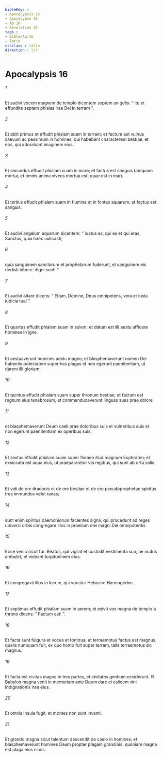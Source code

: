 ```yaml
---
bibleKeys : 
- Apocalypsis 16
- Apocalypse 16
- Ap 16
- Revelation 16
tags : 
- Bible/Ap/16
- latin
cssclass : latin
direction : ltr
---
```


# Apocalypsis 16

###### 1
Et audivi vocem magnam de templo dicentem septem an gelis: “ Ite et effundite septem phialas irae Dei in terram ”.
###### 2
Et abiit primus et effudit phialam suam in terram; et factum est vulnus saevum ac pessimum in homines, qui habebant characterem bestiae, et eos, qui adorabant imaginem eius.
###### 3
Et secundus effudit phialam suam in mare; et factus est sanguis tamquam mortui, et omnis anima vivens mortua est, quae est in mari.
###### 4
Et tertius effudit phialam suam in flumina et in fontes aquarum; et factus est sanguis. 
###### 5
Et audivi angelum aquarum dicentem: “ Iustus es, qui es et qui eras, Sanctus, quia haec iudicasti; 
###### 6
quia sanguinem sanctorum et prophetarum fuderunt, et sanguinem eis dedisti bibere: digni sunt! ”. 
###### 7
Et audivi altare dicens: “ Etiam, Domine, Deus omnipotens, vera et iusta iudicia tua! ”.
###### 8
Et quartus effudit phialam suam in solem; et datum est illi aestu afficere homines in igne. 
###### 9
Et aestuaverunt homines aestu magno; et blasphemaverunt nomen Dei habentis potestatem super has plagas et non egerunt paenitentiam, ut darent illi gloriam.
###### 10
Et quintus effudit phialam suam super thronum bestiae; et factum est regnum eius tenebrosum, et commanducaverunt linguas suas prae dolore 
###### 11
et blasphemaverunt Deum caeli prae doloribus suis et vulneribus suis et non egerunt paenitentiam ex operibus suis.
###### 12
Et sextus effudit phialam suam super flumen illud magnum Euphraten; et exsiccata est aqua eius, ut praepararetur via regibus, qui sunt ab ortu solis. 
###### 13
Et vidi de ore draconis et de ore bestiae et de ore pseudoprophetae spiritus tres immundos velut ranas; 
###### 14
sunt enim spiritus daemoniorum facientes signa, qui procedunt ad reges universi orbis congregare illos in proelium diei magni Dei omnipotentis.
###### 15
Ecce venio sicut fur. Beatus, qui vigilat et custodit vestimenta sua, ne nudus ambulet, et videant turpitudinem eius.
###### 16
Et congregavit illos in locum, qui vocatur Hebraice Harmagedon.
###### 17
Et septimus effudit phialam suam in aerem; et exivit vox magna de templo a throno dicens: “ Factum est! ”. 
###### 18
Et facta sunt fulgura et voces et tonitrua, et terraemotus factus est magnus, qualis numquam fuit, ex quo homo fuit super terram, talis terraemotus sic magnus. 
###### 19
Et facta est civitas magna in tres partes, et civitates gentium ceciderunt. Et Babylon magna venit in memoriam ante Deum dare ei calicem vini indignationis irae eius. 
###### 20
Et omnis insula fugit, et montes non sunt inventi. 
###### 21
Et grando magna sicut talentum descendit de caelo in homines; et blasphemaverunt homines Deum propter plagam grandinis, quoniam magna est plaga eius nimis.
